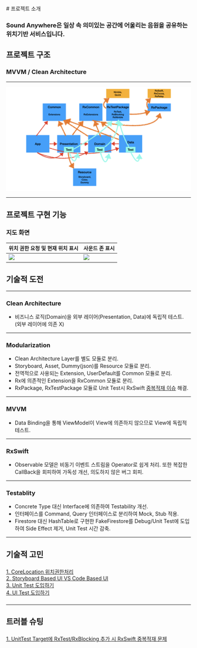 # 프로젝트 소개
### Sound Anywhere은 일상 속 의미있는 공간에 어울리는 음원을 공유하는 위치기반 서비스입니다.

## 프로젝트 구조
### **MVVM** / **Clean Architecture**
* * *
![](./ScreenShots/001.jpeg)
* * *


## 프로젝트 구현 기능
### 지도 화면

| 위치 권한 요청 및 현재 위치 표시    | 사운드 존 표시 |
| --------------------------- | --------------------------- |
| ![](./ScreenShots/001.gif)  | ![](./ScreenShots/002.gif) |

## 기술적 도전

---

### Clean Architecture
- 비즈니스 로직(Domain)을 외부 레이어(Presentation, Data)에 독립적 테스트. (외부 레이어에 의존 X)

---

### Modularization
- Clean Architecture Layer를 별도 모듈로 분리.
- Storyboard, Asset, Dummy(json)를 Resource 모듈로 분리.
- 전역적으로 사용되는 Extension, UserDefault를 Common 모듈로 분리.
- Rx에 의존적인 Extension을 RxCommon 모듈로 분리.
- RxPackage, RxTestPackage 모듈로 Unit Test시 RxSwift [중복적재 이슈](./Trouble-Shooting/001.md) 해결. 

---

### MVVM
- Data Binding을 통해 ViewModel이 View에 의존하지 않으므로 View에 독립적 테스트.

---

### RxSwift
- Observable 모델은 비동기 이벤트 스트림을 Operator로 쉽게 처리. 또한 복잡한 CallBack을 회피하여 가독성 개선,
의도하지 않은 버그 회피.

---

### Testablity
- Concrete Type 대신 Interface에 의존하여 Testability 개선.
- 인터페이스를 Command, Query 인터페이스로 분리하여 Mock, Stub 적용.
- Firestore 대신 HashTable로 구현한 FakeFirestore를 Debug/Unit Test에 도입하여 Side Effect 제거, 
Unit Test 시간 감축.

---

## 기술적 고민
###
[1. CoreLocation 위치권한처리](./Technical-Difficulties/001.md)
<br/>
[2. Storyboard Based UI VS Code Based UI](./Technical-Difficulties/002.md)
<br/>
[3. Unit Test 도입하기](./Technical-Difficulties/003.md)
<br/>
[4. UI Test 도입하기](./Technical-Difficulties/004.md)
<br/>
###

---

## 트러블 슈팅

### 
[1. UnitTest Target에 RxTest/RxBlocking 추가 시 RxSwift 중복적재 문제](./Trouble-Shooting/001.md)
<br/>
### 
